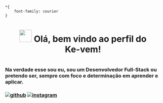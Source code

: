 
    *{
        font-family: courier
    }


<div>
<h1 align = center > <img src='https://raw.githubusercontent.com/kaueMarques/kaueMarques/master/hi.gif' width='40px'> Olá, bem vindo ao perfil do <br>Ke-vem!<h1>

<h3> Na verdade esse sou eu, sou um Desenvolvedor Full-Stack ou pretendo ser, sempre com foco e determinação em aprender e aplicar.<h3>

[![github](https://img.shields.io/badge/LinkedIn-0077B5?style=for-the-badge&logo=linkedin&logoColor=white)](https://www.linkedin.com/in/keveen-menezes-52592162/) [![instagram](https://img.shields.io/badge/Instagram-E4405F?style=for-the-badge&logo=instagram&logoColor=white)](https://www.instagram.com/keveenmenezes/)
   </div>
